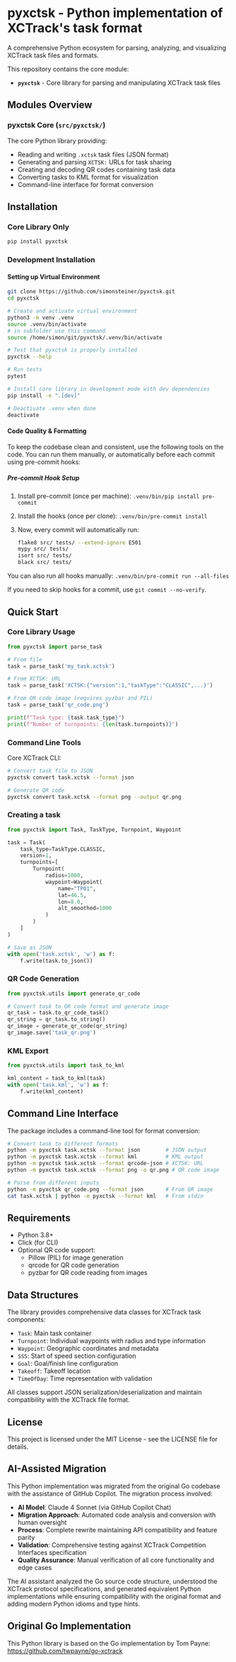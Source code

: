 # pyxctsk - Python implementation of XCTrack's task format

A comprehensive Python ecosystem for parsing, analyzing, and visualizing XCTrack task files and formats.

This repository contains the core module:

- **`pyxctsk`** - Core library for parsing and manipulating XCTrack task files

## Modules Overview

### pyxctsk Core (`src/pyxctsk/`)

The core Python library providing:

- Reading and writing `.xctsk` task files (JSON format)
- Generating and parsing `XCTSK:` URLs for task sharing
- Creating and decoding QR codes containing task data
- Converting tasks to KML format for visualization
- Command-line interface for format conversion

## Installation

### Core Library Only

```bash
pip install pyxctsk
```

### Development Installation

#### Setting up Virtual Environment

```bash
git clone https://github.com/simonsteiner/pyxctsk.git
cd pyxctsk

# Create and activate virtual environment
python3 -m venv .venv
source .venv/bin/activate
# in subfolder use this command
source /home/simon/git/pyxctsk/.venv/bin/activate

# Test that pyxctsk is properly installed
pyxctsk --help

# Run tests
pytest

# Install core library in development mode with dev dependencies
pip install -e ".[dev]"

# Deactivate .venv when done
deactivate
```

#### Code Quality & Formatting

To keep the codebase clean and consistent, use the following tools on the code. You can run them manually, or automatically before each commit using pre-commit hooks:

##### Pre-commit Hook Setup

1. Install pre-commit (once per machine): `.venv/bin/pip install pre-commit`
2. Install the hooks (once per clone): `.venv/bin/pre-commit install`
3. Now, every commit will automatically run:

   ```bash
   flake8 src/ tests/ --extend-ignore E501
   mypy src/ tests/
   isort src/ tests/
   black src/ tests/
   ```

You can also run all hooks manually: `.venv/bin/pre-commit run --all-files`

If you need to skip hooks for a commit, use `git commit --no-verify`.

## Quick Start

### Core Library Usage

```python
from pyxctsk import parse_task

# From file
task = parse_task('my_task.xctsk')

# From XCTSK: URL
task = parse_task('XCTSK:{"version":1,"taskType":"CLASSIC",...}')

# From QR code image (requires pyzbar and PIL)
task = parse_task('qr_code.png')

print(f"Task type: {task.task_type}")
print(f"Number of turnpoints: {len(task.turnpoints)}")
```

### Command Line Tools

Core XCTrack CLI:

```bash
# Convert task file to JSON
pyxctsk convert task.xctsk --format json

# Generate QR code
pyxctsk convert task.xctsk --format png --output qr.png
```

### Creating a task

```python
from pyxctsk import Task, TaskType, Turnpoint, Waypoint

task = Task(
    task_type=TaskType.CLASSIC,
    version=1,
    turnpoints=[
        Turnpoint(
            radius=1000,
            waypoint=Waypoint(
                name="TP01",
                lat=46.5,
                lon=8.0,
                alt_smoothed=1000
            )
        )
    ]
)

# Save as JSON
with open('task.xctsk', 'w') as f:
    f.write(task.to_json())
```

### QR Code Generation

```python
from pyxctsk.utils import generate_qr_code

# Convert task to QR code format and generate image
qr_task = task.to_qr_code_task()
qr_string = qr_task.to_string()
qr_image = generate_qr_code(qr_string)
qr_image.save('task_qr.png')
```

### KML Export

```python
from pyxctsk.utils import task_to_kml

kml_content = task_to_kml(task)
with open('task.kml', 'w') as f:
    f.write(kml_content)
```

## Command Line Interface

The package includes a command-line tool for format conversion:

```bash
# Convert task to different formats
python -m pyxctsk task.xctsk --format json        # JSON output
python -m pyxctsk task.xctsk --format kml         # KML output  
python -m pyxctsk task.xctsk --format qrcode-json # XCTSK: URL
python -m pyxctsk task.xctsk --format png -o qr.png # QR code image

# Parse from different inputs
python -m pyxctsk qr_code.png --format json       # From QR image
cat task.xctsk | python -m pyxctsk --format kml   # From stdin
```

## Requirements

- Python 3.8+
- Click (for CLI)
- Optional QR code support:
  - Pillow (PIL) for image generation
  - qrcode for QR code generation  
  - pyzbar for QR code reading from images

## Data Structures

The library provides comprehensive data classes for XCTrack task components:

- `Task`: Main task container
- `Turnpoint`: Individual waypoints with radius and type information
- `Waypoint`: Geographic coordinates and metadata
- `SSS`: Start of speed section configuration
- `Goal`: Goal/finish line configuration  
- `Takeoff`: Takeoff location
- `TimeOfDay`: Time representation with validation

All classes support JSON serialization/deserialization and maintain compatibility with the XCTrack file format.

## License

This project is licensed under the MIT License - see the LICENSE file for details.

## AI-Assisted Migration

This Python implementation was migrated from the original Go codebase with the assistance of GitHub Copilot. The migration process involved:

- **AI Model**: Claude 4 Sonnet (via GitHub Copilot Chat)
- **Migration Approach**: Automated code analysis and conversion with human oversight
- **Process**: Complete rewrite maintaining API compatibility and feature parity
- **Validation**: Comprehensive testing against XCTrack Competition Interfaces specification
- **Quality Assurance**: Manual verification of all core functionality and edge cases

The AI assistant analyzed the Go source code structure, understood the XCTrack protocol specifications, and generated equivalent Python implementations while ensuring compatibility with the original format and adding modern Python idioms and type hints.

## Original Go Implementation

This Python library is based on the Go implementation by Tom Payne:
<https://github.com/twpayne/go-xctrack>
